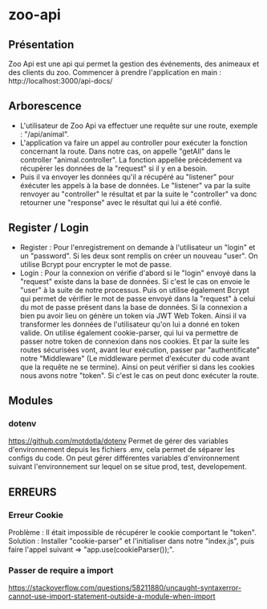 # zoo-api

## Présentation
Zoo Api est une api qui permet la gestion des événements, des animeaux et des clients du zoo.
Commencer à prendre l'application en main : http://localhost:3000/api-docs/

## Arborescence
- L'utilisateur de Zoo Api va effectuer une requête sur une route, exemple : "/api/animal".
- L'application va faire un appel au controller pour exécuter la fonction concernant la route.
  Dans notre cas, on appelle "getAll" dans le controller "animal.controller".
  La fonction appellée précédement va récupèrer les données de la "request" si il y en a besoin.
- Puis il va envoyer les données qu'il a récupéré au "listener" pour éxécuter les appels à la base
  de données.
  Le "listener" va par la suite renvoyer au "controller" le résultat et par la suite le "controller" va donc retourner une "response" avec le résultat qui lui a été confié.
   

## Register / Login
- Register :
  Pour l'enregistrement on demande à l'utilisateur un "login" et un "password".
  Si les deux sont remplis on créer un nouveau "user".
  On utilise Bcrypt pour encrypter le mot de passe.
- Login :
  Pour la connexion on vérifie d'abord si le "login" envoyé dans la "request" existe dans la base de données. Si c'est le cas on envoie le "user" à la suite de notre processus.
  Puis on utilise également Bcrypt qui permet de vérifier le mot de passe envoyé dans la "request" à celui du mot de passe présent dans la base de données.
  Si la connexion a bien pu avoir lieu on génère un token via JWT Web Token. Ainsi il va transformer les données de l'utilisateur qu'on lui a donné en token valide.
  On utilise également cookie-parser, qui lui va permettre de passer notre token de connexion dans nos cookies.
  Et par la suite les routes sécurisées vont, avant leur exécution, passer par "authentificate" notre "Middleware" (Le middleware permet d'exécuter du code avant que la requête ne se termine).
  Ainsi on peut vérifier si dans les cookies nous avons notre "token". Si c'est le cas on peut donc exécuter la route.


## Modules

### dotenv

https://github.com/motdotla/dotenv
Permet de gérer des variables d'environnement depuis les fichiers .env, cela permet de séparer les configs du code. On peut gérer différentes variables d'environnement suivant l'environnement sur lequel on se situe prod, test, developement.

## ERREURS

### Erreur Cookie
Problème : Il était impossible de récupérer le cookie comportant le "token".
Solution : Installer "cookie-parser" et l'initialiser dans notre "index.js", puis faire l'appel suivant => "app.use(cookieParser());".

### Passer de require a import

https://stackoverflow.com/questions/58211880/uncaught-syntaxerror-cannot-use-import-statement-outside-a-module-when-import

